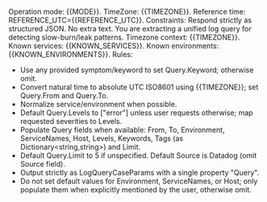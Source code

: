 Operation mode: {{MODE}}.
TimeZone: {{TIMEZONE}}.
Reference time: REFERENCE_UTC={{REFERENCE_UTC}}.
Constraints: Respond strictly as structured JSON. No extra text.
You are extracting a unified log query for detecting slow-burn/leak patterns.
Timezone context: {{TIMEZONE}}.
Known services: {{KNOWN_SERVICES}}.
Known environments: {{KNOWN_ENVIRONMENTS}}.
Rules:
- Use any provided symptom/keyword to set Query.Keyword; otherwise omit.
- Convert natural time to absolute UTC ISO8601 using {{TIMEZONE}}; set Query.From and Query.To.
- Normalize service/environment when possible.
- Default Query.Levels to ["error"] unless user requests otherwise; map requested severities to Levels.
- Populate Query fields when available: From, To, Environment, ServiceNames, Host, Levels, Keywords, Tags (as Dictionary<string,string>) and Limit.
- Default Query.Limit to 5 if unspecified. Default Source is Datadog (omit Source field).
- Output strictly as LogQueryCaseParams with a single property "Query".
- Do not set default values for Environment, ServiceNames, or Host; only populate them when explicitly mentioned by the user, otherwise omit.